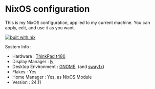 # NixOS configuration
This is my NixOS configuration, applied to my current machine. You can apply, edit, and use it as you want.

[![built with nix](https://builtwithnix.org/badge.svg)](https://builtwithnix.org)

System Info : 
- Hardware : [ThinkPad t480](https://github.com/NixOS/nixos-hardware/blob/master/lenovo/thinkpad/t480/default.nix)
- Display Manager : [ly](https://github.com/fairyglade/ly)
- Desktop Environment : [GNOME](https://www.gnome.org/), (and [swayfx](https://github.com/WillPower3309/swayfx))
- Flakes : Yes
- Home Manager : Yes, as NixOS Module
- Version : 24.11
